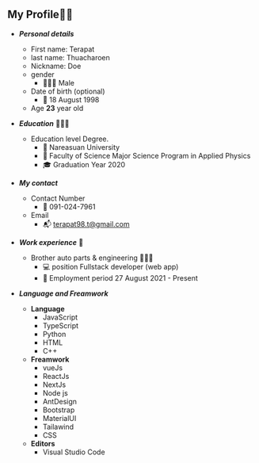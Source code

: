 My Profile🤙🖖
---------------------------------------------------------------------------------------------
- ***Personal details***
  - First name: Terapat
  - last name: Thuacharoen
  - Nickname: Doe
  - gender 
    - 👨🏻‍🦱 Male
  - Date of birth (optional)
    - 📅 18 August 1998
  - Age __23__ year old

- ***Education*** 👨🏻‍🎓
  - Education level Degree.
     -  🏫 Nareasuan University 
     -  🥼 Faculty of Science Major Science Program in Applied Physics 
     -  🎓 Graduation Year 2020

- ***My contact***
  - Contact Number
    - 📱 091-024-7961
  - Email
    - 📬 terapat98.t@gmail.com

- ***Work experience*** 💼
  - Brother auto parts & engineering 👨🏻‍💻
    - 💻 position Fullstack developer (web app)
    - 🧭 Employment period 27 August 2021 - Present
    
- ***Language and Freamwork***
    - **Language**
        - JavaScript
        - TypeScript
        - Python 
        - HTML
        - C++
    - **Freamwork**
        - vueJs
        - ReactJs
        - NextJs
        - Node js
        - AntDesign
        - Bootstrap 
        - MaterialUI
        - Tailawind
        - CSS
    - **Editors**
        - Visual Studio Code
